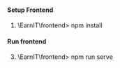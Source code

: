 #### Setup Frontend

1) \EarnIT\frontend> npm install

#### Run frontend
3) \EarnIT\frontend> npm run serve